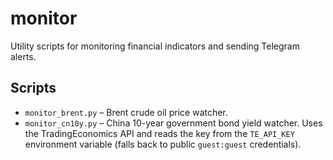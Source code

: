 # monitor

Utility scripts for monitoring financial indicators and sending Telegram alerts.

## Scripts

- `monitor_brent.py` – Brent crude oil price watcher.
- `monitor_cn10y.py` – China 10-year government bond yield watcher. Uses the
  TradingEconomics API and reads the key from the `TE_API_KEY` environment
  variable (falls back to public `guest:guest` credentials).
